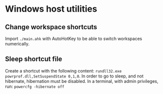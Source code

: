 # Windows host utilities

## Change workspace shortcuts

Import `./main.ahk` with AutoHotKey to be able to switch workspaces numerically.

## Sleep shortcut file

Create a shortcut with the following content: `rundll32.exe powrprof.dll,SetSuspendState 0,1,0`. In order to go to sleep, and not hibernate, hibernation must be disabled. In a terminal, with admin privileges, run: `powercfg -hibernate off`
